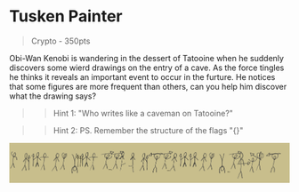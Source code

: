 
# Tusken Painter
> Crypto - 350pts  


Obi-Wan Kenobi is wandering in the dessert of Tatooine when he suddenly discovers 
some wierd drawings on the entry of a cave. As the force tingles he thinks it reveals 
an important event to occur in the furture. He notices that some figures are more 
frequent than others, can you help him discover what the drawing says? 

>> Hint 1: "Who writes like a caveman on Tatooine?"

>> Hint 2: PS. Remember the structure of the flags "{}"

![CAVEMEN](cavemen.png)




